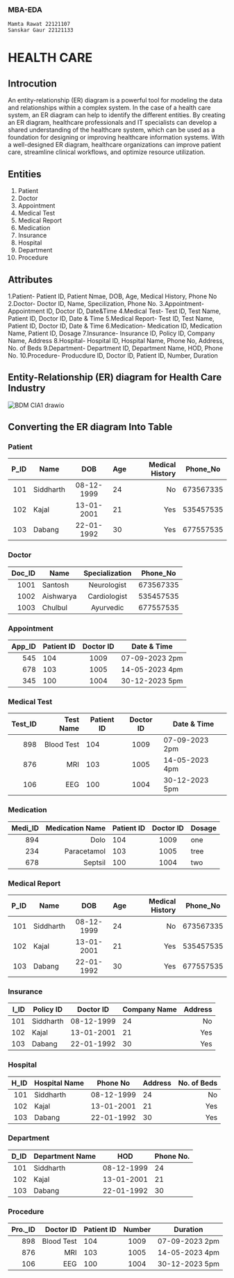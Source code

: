### MBA-EDA
    Mamta Rawat 22121107
    Sanskar Gaur 22121133

# HEALTH CARE

## Introcution 
An entity-relationship (ER) diagram is a powerful tool for modeling the data and relationships within a complex system. In the case of a health care system, an ER diagram can help to identify the different entities. By creating an ER diagram, healthcare professionals and IT specialists can develop a shared understanding of the healthcare system, which can be used as a foundation for designing or improving healthcare information systems. With a well-designed ER diagram, healthcare organizations can improve patient care, streamline clinical workflows, and optimize resource utilization.

## Entities 
1. Patient 
2. Doctor
3. Appointment
4. Medical Test 
5. Medical Report 
6. Medication
7. Insurance 
8. Hospital
9. Department
10. Procedure 

## Attributes 
1.Patient- Patient ID, Patient Nmae, DOB, Age, Medical History, Phone No
2.Doctor- Doctor ID, Name, Specilization, Phone No.
3.Appointment- Appointment ID, Doctor ID, Date&Time
4.Medical Test- Test ID, Test Name, Patient ID, Doctor ID, Date & Time
5.Medical Report- Test ID, Test Name, Patient ID, Doctor ID, Date & Time
6.Medication- Medication ID, Medication Name, Patient ID, Dosage
7.Insurance- Insurance ID, Policy ID, Company Name, Address
8.Hospital- Hospital ID, Hospital Name, Phone No, Address, No. of Beds 
9.Department- Department ID, Department Name, HOD, Phone No.
10.Procedure- Producdure ID, Doctor ID, Patient ID, Number, Duration 

## Entity-Relationship (ER) diagram for Health Care Industry

![BDM CIA1 drawio](https://user-images.githubusercontent.com/91964898/234297675-4d80d4ba-f6cb-4fa7-9f8e-cac42b16fed5.png)


## Converting the ER diagram Into Table 

### Patient 
|P_ID| Name          | DOB           | Age          |Medical History | Phone_No |
|---:| ------------- |:-------------:| -------------|---------------:|----------|
|101 | Siddharth     | 08-12-1999    | 24           |No              | 673567335| 
|102 | Kajal         | 13-01-2001    | 21           |Yes             | 535457535|
|103 | Dabang        | 22-01-1992    | 30           |Yes             | 677557535|

### Doctor 
|Doc_ID| Name          | Specialization      | Phone_No |
|-----:| ------------- |:-------------------:| ---------|
|1001  | Santosh       | Neurologist         | 673567335| 
|1002  | Aishwarya     | Cardiologist        | 535457535|
|1003  | Chulbul       | Ayurvedic           | 677557535|

### Appointment 
|App_ID| Patient ID    | Doctor ID     | Date & Time    |
|-----:| ------------- |:-------------:| ---------------|
|545   | 104           | 1009          | 07-09-2023 2pm |
|678   | 103           | 1005          | 14-05-2023 4pm |
|345   | 100           | 1004          | 30-12-2023 5pm |

### Medical Test 
|Test_ID| Test Name          |Patient ID    | Doctor ID     | Date & Time    |
|------:| ------------------:|------------- |:-------------:| ---------------|
|898    | Blood Test         |104           | 1009          | 07-09-2023 2pm | 
|876    | MRI                |103           | 1005          | 14-05-2023 4pm |
|106    | EEG                |100           | 1004          | 30-12-2023 5pm |

### Medication
|Medi_ID| Medication Name    |Patient ID    | Doctor ID     | Dosage    |
|------:| ------------------:|------------- |:-------------:| ----------|
|894    | Dolo               |104           | 1009          | one       | 
|234    | Paracetamol        |103           | 1005          | tree      |
|678    | Septsil            |100           | 1004          | two       |

### Medical Report 
|P_ID| Name          | DOB           | Age          |Medical History | Phone_No |
|---:| ------------- |:-------------:| -------------|---------------:|----------|
|101 | Siddharth     | 08-12-1999    | 24           |No              | 673567335| 
|102 | Kajal         | 13-01-2001    | 21           |Yes             | 535457535|
|103 | Dabang        | 22-01-1992    | 30           |Yes             | 677557535|

### Insurance
|I_ID|Policy ID       | Doctor ID     | Company Name |Address         | 
|---:| -------------- |:-------------:| -------------|---------------:|
|101 | Siddharth      | 08-12-1999    | 24           |No              | 
|102 | Kajal          | 13-01-2001    | 21           |Yes             | 
|103 | Dabang         | 22-01-1992    | 30           |Yes             | 

### Hospital 
|H_ID| Hospital Name | Phone No      |  Address     |No. of Beds     | 
|---:| ------------- |:-------------:| -------------|---------------:|
|101 | Siddharth     | 08-12-1999    | 24           |No              |
|102 | Kajal         | 13-01-2001    | 21           |Yes             |
|103 | Dabang        | 22-01-1992    | 30           |Yes             | 

### Department 
|D_ID|Department Name |HOD            | Phone No.    |
|---:| -------------- |:-------------:| -------------|
|101 | Siddharth      | 08-12-1999    | 24           |
|102 | Kajal          | 13-01-2001    | 21           |
|103 | Dabang         | 22-01-1992    | 30           |

### Procedure 
|Pro._ID| Doctor ID          |Patient ID    | Number        | Duration       |
|------:| ------------------:|------------- |:-------------:| ---------------|
|898    | Blood Test         |104           | 1009          | 07-09-2023 2pm | 
|876    | MRI                |103           | 1005          | 14-05-2023 4pm |
|106    | EEG                |100           | 1004          | 30-12-2023 5pm |
